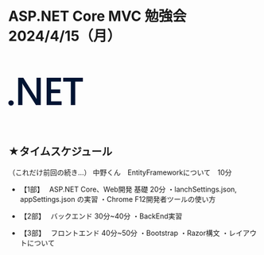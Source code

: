 # ASP.NET Core MVC 勉強会　2024/4/15（月）

<svg style="width: 150px" role="img" viewBox="0 0 24 24" xmlns="http://www.w3.org/2000/svg"><title>.NET</title><path d="M24 8.77h-2.468v7.565h-1.425V8.77h-2.462V7.53H24zm-6.852 7.565h-4.821V7.53h4.63v1.24h-3.205v2.494h2.953v1.234h-2.953v2.604h3.396zm-6.708 0H8.882L4.78 9.863a2.896 2.896 0 0 1-.258-.51h-.036c.032.189.048.592.048 1.21v5.772H3.157V7.53h1.659l3.965 6.32c.167.261.275.442.323.54h.024c-.04-.233-.06-.629-.06-1.185V7.529h1.372zm-8.703-.693a.868.829 0 0 1-.869.829.868.829 0 0 1-.868-.83.868.829 0 0 1 .868-.828.868.829 0 0 1 .869.829Z"/>
 <style>
    path {
        fill: rgb(0,20,51);
    }
    @media (prefers-color-scheme: dark) {
        path {
            fill: rgb(221, 235, 255);
        }
    }
</style>
</svg>

## ★タイムスケジュール
（これだけ前回の続き…）
中野くん　EntityFrameworkについて　10分
 
* 【1部】　 ASP.NET Core、Web開発 基礎 20分
・lanchSettings.json, appSettings.json の実習
・Chrome F12開発者ツールの使い方
 
* 【2部】　 バックエンド 30分~40分
・BackEnd実習
 
* 【3部】　 フロントエンド 40分~50分
・Bootstrap
・Razor構文
・レイアウトについて
